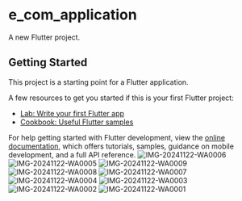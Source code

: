 # e_com_application

A new Flutter project.

## Getting Started

This project is a starting point for a Flutter application.

A few resources to get you started if this is your first Flutter project:

- [Lab: Write your first Flutter app](https://docs.flutter.dev/get-started/codelab)
- [Cookbook: Useful Flutter samples](https://docs.flutter.dev/cookbook)

For help getting started with Flutter development, view the
[online documentation](https://docs.flutter.dev/), which offers tutorials,
samples, guidance on mobile development, and a full API reference.
![IMG-20241122-WA0006](https://github.com/user-attachments/assets/fb0cd533-e19a-4e2e-8fa5-f0ff514dd5e7)
![IMG-20241122-WA0005](https://github.com/user-attachments/assets/ae88ecb0-24af-4949-83cb-2710765a1304)
![IMG-20241122-WA0009](https://github.com/user-attachments/assets/19521af3-9a71-4255-a4b7-66a2b5dbabe1)
![IMG-20241122-WA0008](https://github.com/user-attachments/assets/a2495613-35b6-411b-b7fe-2cfb81cae35d)
![IMG-20241122-WA0007](https://github.com/user-attachments/assets/0c2dadf6-6058-4cad-8f86-f14ae1b0058c)
![IMG-20241122-WA0004](https://github.com/user-attachments/assets/4c16e99c-e9e1-41fb-a4f6-03af787f5611)
![IMG-20241122-WA0003](https://github.com/user-attachments/assets/d3eb0230-21a6-4663-a0d1-714ce673f3b1)
![IMG-20241122-WA0002](https://github.com/user-attachments/assets/a1f1bf08-c382-45aa-93cd-fd7670e9e3c8)
![IMG-20241122-WA0001](https://github.com/user-attachments/assets/1952420f-ab56-46a5-b177-a3924c3be974)
